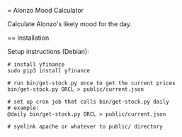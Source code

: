 = Alonzo Mood Calculator

Calculate Alonzo's likely mood for the day.

== Installation

Setup instructions (Debian):

    # install yfinance
    sudo pip3 install yfinance

    # run bin/get-stock.py once to get the current prices
    bin/get-stock.py ORCL > public/current.json
    
    # set up cron job that calls bin/get-stock.py daily
    # example:
    @daily bin/get-stock.py ORCL > public/current.json

    # symlink apache or whatever to public/ directory
